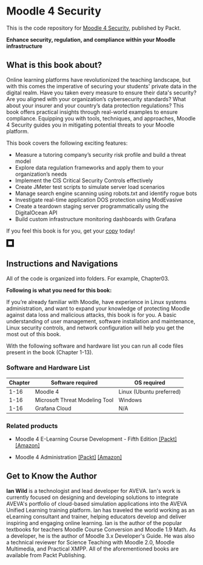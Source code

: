 # Moodle 4 Security

<a href="https://www.packtpub.com/product/moodle-4-security/9781804611661"><img src="https://content.packt.com/B18899/cover_image_small.jpg" alt="" height="256px" align="right"></a>

This is the code repository for [Moodle 4 Security](https://www.packtpub.com/product/moodle-4-security/9781804611661), published by Packt.

**Enhance security, regulation, and compliance within your Moodle infrastructure**

## What is this book about?
Online learning platforms have revolutionized the teaching landscape, but with this comes the imperative of securing your students' private data in the digital realm. Have you taken every measure to ensure their data's security? Are you aligned with your organization’s cybersecurity standards? What about your insurer and your country’s data protection regulations?
This book offers practical insights through real-world examples to ensure compliance. Equipping you with tools, techniques, and approaches, Moodle 4 Security guides you in mitigating potential threats to your Moodle platform.
	
This book covers the following exciting features:
* Measure a tutoring company’s security risk profile and build a threat model
* Explore data regulation frameworks and apply them to your organization’s needs
* Implement the CIS Critical Security Controls effectively
* Create JMeter test scripts to simulate server load scenarios
* Manage search engine scanning using robots.txt and identify rogue bots
* Investigate real-time application DOS protection using ModEvasive
* Create a teardown staging server programmatically using the DigitalOcean API
* Build custom infrastructure monitoring dashboards with Grafana

If you feel this book is for you, get your [copy](https://www.amazon.com/dp/1804611662) today!

<a href="https://www.packtpub.com/?utm_source=github&utm_medium=banner&utm_campaign=GitHubBanner"><img src="https://raw.githubusercontent.com/PacktPublishing/GitHub/master/GitHub.png" 
alt="https://www.packtpub.com/" border="5" /></a>


## Instructions and Navigations
All of the code is organized into folders. For example, Chapter03.


**Following is what you need for this book:**

If you’re already familiar with Moodle, have experience in Linux systems administration, and want to expand your knowledge of protecting Moodle against data loss and malicious attacks, this book is for you. A basic understanding of user management, software installation and maintenance, Linux security controls, and network configuration will help you get the most out of this book.

With the following software and hardware list you can run all code files present in the book (Chapter 1-13).

### Software and Hardware List

| Chapter  | Software required                 | OS required                 |
| -------- | ----------------------------------| ----------------------------|
| 1-16     | Moodle 4                          | Linux (Ubuntu preferred)    |
| 1-16     | Microsoft Threat Modeling Tool    |Windows                      |
| 1-16     | Grafana Cloud                     | N/A                         |


### Related products <Other books you may enjoy>
* Moodle 4 E-Learning Course Development - Fifth Edition [[Packt]](https://www.packtpub.com/product/moodle-4-e-learning-course-development-fifth-edition/9781801079037) [[Amazon]](https://www.amazon.com/dp/180107903X)

* Moodle 4 Administration [[Packt]](https://www.packtpub.com/product/moodle-4-administration-fourth-edition/9781801816724) [[Amazon]](https://www.amazon.com/dp/180107903X)

## Get to Know the Author
**Ian Wild**
is a technologist and lead developer for AVEVA. Ian's work is currently focused on designing and developing solutions to integrate AVEVA's portfolio of cloud-based simulation applications into the AVEVA Unified Learning training platform. Ian has traveled the world working as an eLearning consultant and trainer, helping educators develop and deliver inspiring and engaging online learning. Ian is the author of the popular textbooks for teachers Moodle Course Conversion and Moodle 1.9 Math. As a developer, he is the author of Moodle 3.x Developer's Guide. He was also a technical reviewer for Science Teaching with Moodle 2.0, Moodle Multimedia, and Practical XMPP. All of the aforementioned books are available from Packt Publishing.
